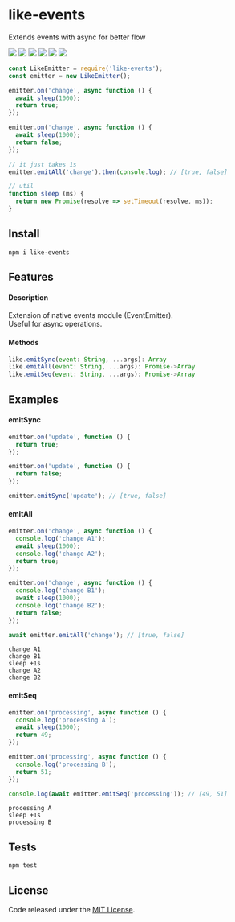 # like-events

Extends events with async for better flow

![](https://img.shields.io/npm/v/like-events.svg) [![](https://img.shields.io/maintenance/yes/2019.svg?style=flat-square)](https://github.com/LuKks/like-events) ![](https://img.shields.io/github/size/lukks/like-events/index.js.svg) ![](https://img.shields.io/npm/dt/like-events.svg) ![](https://img.shields.io/badge/tested_with-tap-e683ff.svg) ![](https://img.shields.io/github/license/LuKks/like-events.svg)

```javascript
const LikeEmitter = require('like-events');
const emitter = new LikeEmitter();

emitter.on('change', async function () {
  await sleep(1000);
  return true;
});

emitter.on('change', async function () {
  await sleep(1000);
  return false;
});

// it just takes 1s
emitter.emitAll('change').then(console.log); // [true, false]

// util
function sleep (ms) {
  return new Promise(resolve => setTimeout(resolve, ms));
}
```

## Install
```
npm i like-events
```

## Features
#### Description
Extension of native events module (EventEmitter).\
Useful for async operations.

#### Methods
```javascript
like.emitSync(event: String, ...args): Array
like.emitAll(event: String, ...args): Promise->Array
like.emitSeq(event: String, ...args): Promise->Array
```

## Examples
#### emitSync
```javascript
emitter.on('update', function () {
  return true;
});

emitter.on('update', function () {
  return false;
});

emitter.emitSync('update'); // [true, false]
```

#### emitAll
```javascript
emitter.on('change', async function () {
  console.log('change A1');
  await sleep(1000);
  console.log('change A2');
  return true;
});

emitter.on('change', async function () {
  console.log('change B1');
  await sleep(1000);
  console.log('change B2');
  return false;
});

await emitter.emitAll('change'); // [true, false]
```
```
change A1
change B1
sleep +1s
change A2
change B2
```

#### emitSeq
```javascript
emitter.on('processing', async function () {
  console.log('processing A');
  await sleep(1000);
  return 49;
});

emitter.on('processing', async function () {
  console.log('processing B');
  return 51;
});

console.log(await emitter.emitSeq('processing')); // [49, 51]
```
```
processing A
sleep +1s
processing B
```

## Tests
```
npm test
```

## License
Code released under the [MIT License](https://github.com/LuKks/like-events/blob/master/LICENSE).
